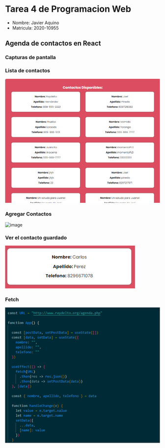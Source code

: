 # Tarea 4 de Programacion Web

* Nombre: Javier Aquino
* Matricula: 2020-10955

## Agenda de contactos en React



### Capturas de pantalla

### Lista de contactos 
![image](./src/img/lista.png)

### Agregar Contactos
![image](./src/img/agregar.png.)

### Ver el contacto guardado
![image](./src/img/contactog.png)

### Fetch
![image](./src/img/fetch.png)




